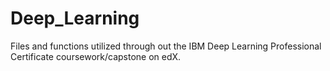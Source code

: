 # Deep_Learning
Files and functions utilized through out the IBM Deep Learning Professional Certificate coursework/capstone on edX.
